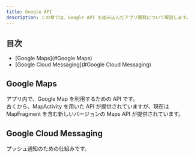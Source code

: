 ```yaml
---
title: Google API
description: この章では、Google API を組み込んだアプリ開発について解説します。
---
```


## 目次

- [Google Maps](#Google Maps)
- [Google Cloud Messaging](#Google Cloud Messaging)

## Google Maps

アプリ内で、Google Map を利用するための API です。<br />
古くから、MapActivity を用いた API が提供されていますが、現在は MapFragment を含む新しいバージョンの Maps API が提供されています。

## Google Cloud Messaging

プッシュ通知のための仕組みです。
